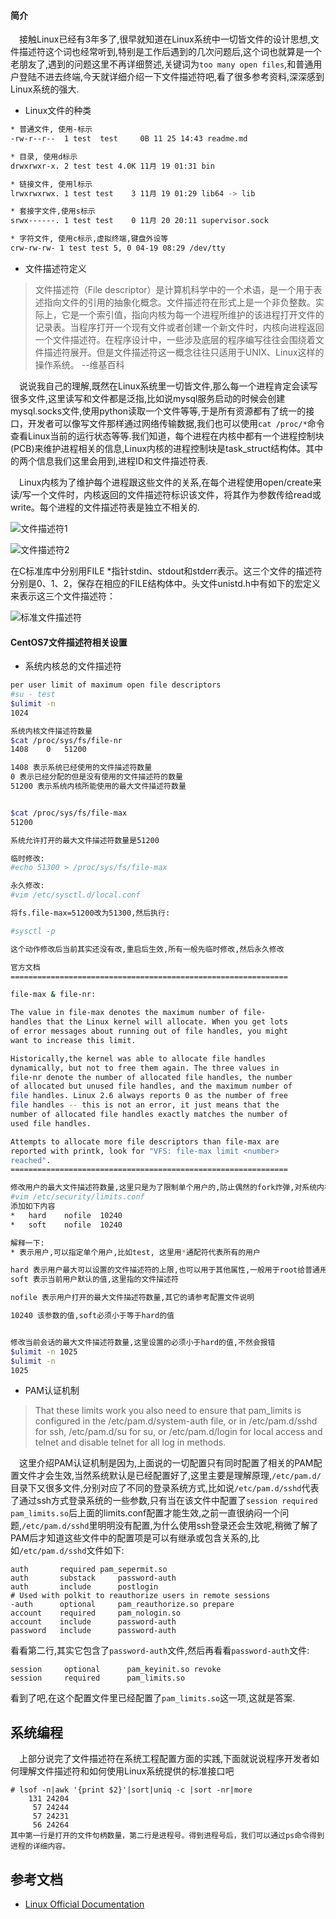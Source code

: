 #### 简介

&emsp;接触Linux已经有3年多了,很早就知道在Linux系统中一切皆文件的设计思想,文件描述符这个词也经常听到,特别是工作后遇到的几次问题后,这个词也就算是一个老朋友了,遇到的问题这里不再详细赘述,关键词为`too many open files`,和普通用户登陆不进去终端,今天就详细介绍一下文件描述符吧,看了很多参考资料,深深感到Linux系统的强大.

* Linux文件的种类

```bash
* 普通文件, 使用-标示
-rw-r--r--  1 test  test     0B 11 25 14:43 readme.md

* 目录, 使用d标示
drwxrwxr-x. 2 test test 4.0K 11月 19 01:31 bin

* 链接文件, 使用l标示
lrwxrwxrwx. 1 test test    3 11月 19 01:29 lib64 -> lib

* 套接字文件,使用s标示
srwx------. 1 test test    0 11月 20 20:11 supervisor.sock

* 字符文件, 使用c标示,虚拟终端,键盘外设等
crw-rw-rw- 1 test test 5, 0 04-19 08:29 /dev/tty 

```

* 文件描述符定义

> 文件描述符（File descriptor）是计算机科学中的一个术语，是一个用于表述指向文件的引用的抽象化概念。文件描述符在形式上是一个非负整数。实际上，它是一个索引值，指向内核为每一个进程所维护的该进程打开文件的记录表。当程序打开一个现有文件或者创建一个新文件时，内核向进程返回一个文件描述符。在程序设计中，一些涉及底层的程序编写往往会围绕着文件描述符展开。但是文件描述符这一概念往往只适用于UNIX、Linux这样的操作系统。 --维基百科

&emsp;说说我自己的理解,既然在Linux系统里一切皆文件,那么每一个进程肯定会读写很多文件,这里读写和文件都是泛指,比如说mysql服务启动的时候会创建mysql.socks文件,使用python读取一个文件等等,于是所有资源都有了统一的接口，开发者可以像写文件那样通过网络传输数据,我们也可以使用`cat /proc/*`命令查看Linux当前的运行状态等等.我们知道，每个进程在内核中都有一个进程控制块(PCB)来维护进程相关的信息,Linux内核的进程控制块是task_struct结构体。其中的两个信息我们这里会用到,进程ID和文件描述符表.

&emsp;Linux内核为了维护每个进程跟这些文件的关系,在每个进程使用open/create来读/写一个文件时，内核返回的文件描述符标识该文件，将其作为参数传给read或write。每个进程的文件描述符表是独立不相关的.

![文件描述符1](https://raw.githubusercontent.com/hellorocky/blog/master/picture/8.file_descriptor_table.png)

![文件描述符2](https://raw.githubusercontent.com/hellorocky/blog/master/picture/9.file_descriptor_table.png)

在C标准库中分别用FILE *指针stdin、stdout和stderr表示。这三个文件的描述符分别是0、1、2，保存在相应的FILE结构体中。头文件unistd.h中有如下的宏定义来表示这三个文件描述符：

![标准文件描述符](https://raw.githubusercontent.com/hellorocky/blog/master/picture/10.std_file_descriptor.png)


#### CentOS7文件描述符相关设置

* 系统内核总的文件描述符

```bash
per user limit of maximum open file descriptors
#su - test
$ulimit -n
1024

系统内核文件描述符数量
$cat /proc/sys/fs/file-nr
1408	0	51200

1408 表示系统已经使用的文件描述符数量
0 表示已经分配的但是没有使用的文件描述符的数量
51200 表示系统内核所能使用的最大文件描述符数量


$cat /proc/sys/fs/file-max
51200

系统允许打开的最大文件描述符数量是51200

临时修改:
#echo 51300 > /proc/sys/fs/file-max

永久修改:
#vim /etc/sysctl.d/local.conf

将fs.file-max=51200改为51300,然后执行:

#sysctl -p

这个动作修改后当前其实还没有改,重启后生效,所有一般先临时修改,然后永久修改

官方文档
==============================================================

file-max & file-nr:

The value in file-max denotes the maximum number of file-
handles that the Linux kernel will allocate. When you get lots
of error messages about running out of file handles, you might
want to increase this limit.

Historically,the kernel was able to allocate file handles
dynamically, but not to free them again. The three values in
file-nr denote the number of allocated file handles, the number
of allocated but unused file handles, and the maximum number of
file handles. Linux 2.6 always reports 0 as the number of free
file handles -- this is not an error, it just means that the
number of allocated file handles exactly matches the number of
used file handles.

Attempts to allocate more file descriptors than file-max are
reported with printk, look for "VFS: file-max limit <number>
reached".
==============================================================

修改用户的最大文件描述符数量,这里只是为了限制单个用户的,防止偶然的fork炸弹,对系统内核的最大文件描述符不影响
#vim /etc/security/limits.conf
添加如下内容
*   hard    nofile  10240
*   soft    nofile  10240

解释一下: 
* 表示用户,可以指定单个用户,比如test, 这里用*通配符代表所有的用户

hard 表示用户最大可以设置的文件描述符的上限,也可以用于其他属性,一般用于root给普通用户设定一个硬上限,然后用户可以在这个范围内按需设置,hard的值设置的必须小于系统内核的file-max
soft 表示当前用户默认的值,这里指的文件描述符

nofile 表示用户打开的最大文件描述符数量,其它的请参考配置文件说明

10240 该参数的值,soft必须小于等于hard的值


修改当前会话的最大文件描述符数量,这里设置的必须小于hard的值,不然会报错
$ulimit -n 1025
$ulimit -n
1025
```

* PAM认证机制

>That these limits work you also need to ensure that pam_limits is configured in the /etc/pam.d/system-auth file, or in /etc/pam.d/sshd for ssh, /etc/pam.d/su for su, or /etc/pam.d/login for local access and telnet and disable telnet for all log in methods.

&emsp;这里介绍PAM认证机制是因为,上面说的一切配置只有同时配置了相关的PAM配置文件才会生效,当然系统默认是已经配置好了,这里主要是理解原理,`/etc/pam.d/`目录下又很多文件,分别对应了不同的登录系统方式,比如说`/etc/pam.d/sshd`代表了通过ssh方式登录系统的一些参数,只有当在该文件中配置了`session required pam_limits.so`后上面的limits.conf配置才能生效,之前一直很纳闷一个问题,`/etc/pam.d/sshd`里明明没有配置,为什么使用ssh登录还会生效呢,稍微了解了PAM后才知道这些文件中的配置项是可以有继承或包含关系的,比如`/etc/pam.d/sshd`文件如下:

```
auth	   required	pam_sepermit.so
auth       substack     password-auth
auth       include      postlogin
# Used with polkit to reauthorize users in remote sessions
-auth      optional     pam_reauthorize.so prepare
account    required     pam_nologin.so
account    include      password-auth
password   include      password-auth
```

看看第二行,其实它包含了`password-auth`文件,然后再看看`password-auth`文件:

```
session     optional      pam_keyinit.so revoke
session     required      pam_limits.so
```

看到了吧,在这个配置文件里已经配置了`pam_limits.so`这一项,这就是答案.


系统编程
---

&emsp;上部分说完了文件描述符在系统工程配置方面的实践,下面就说说程序开发者如何理解文件描述符和如何使用Linux系统提供的标准接口吧

```
# lsof -n|awk '{print $2}'|sort|uniq -c |sort -nr|more
    131 24204
     57 24244
     57 24231
     56 24264
其中第一行是打开的文件句柄数量，第二行是进程号。得到进程号后，我们可以通过ps命令得到进程的详细内容。
```


参考文档
---

* [Linux Official Documentation](https://github.com/torvalds/linux/tree/master/Documentation/sysctl)
